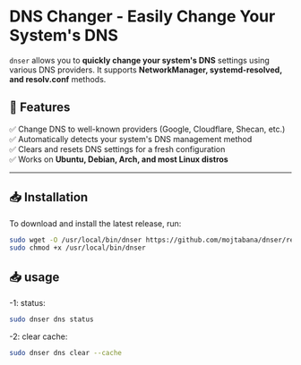 # DNS Changer - Easily Change Your System's DNS  

`dnser` allows you to **quickly change your system's DNS** settings using various DNS providers. It supports **NetworkManager, systemd-resolved, and resolv.conf** methods.  

## 🚀 Features  
✅ Change DNS to well-known providers (Google, Cloudflare, Shecan, etc.)  
✅ Automatically detects your system's DNS management method  
✅ Clears and resets DNS settings for a fresh configuration  
✅ Works on **Ubuntu, Debian, Arch, and most Linux distros**  

---

## 📥 Installation  

To download and install the latest release, run:  

```bash
sudo wget -O /usr/local/bin/dnser https://github.com/mojtabana/dnser/releases/latest/download/dnser.sh
sudo chmod +x /usr/local/bin/dnser
```


## 📥 usage  

-1: status:
```bash
sudo dnser dns status
``` 
-2: clear cache:
```bash
sudo dnser dns clear --cache
``` 